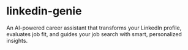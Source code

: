 # linkedin-genie
An AI-powered career assistant that transforms your LinkedIn profile, evaluates job fit, and guides your job search with smart, personalized insights.

